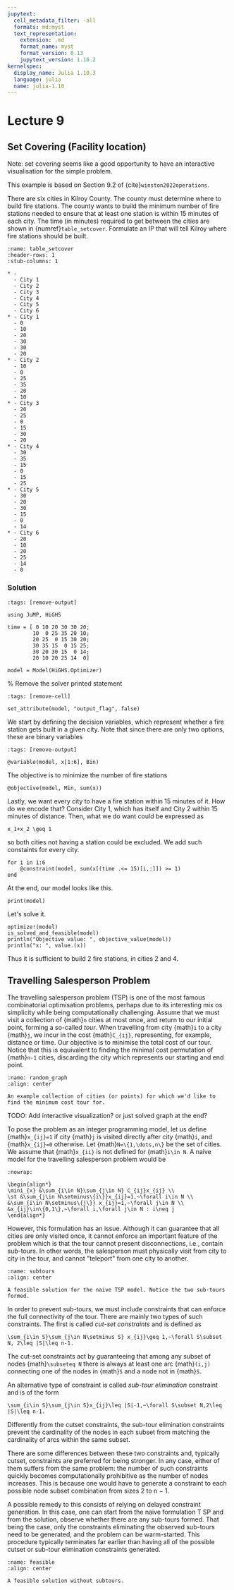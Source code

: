 ```yaml
---
jupytext:
  cell_metadata_filter: -all
  formats: md:myst
  text_representation:
    extension: .md
    format_name: myst
    format_version: 0.13
    jupytext_version: 1.16.2
kernelspec:
  display_name: Julia 1.10.3
  language: julia
  name: julia-1.10
---
```


# Lecture 9

## Set Covering (Facility location)

Note: set covering seems like a good opportunity to have an interactive visualisation for the simple problem.

This example is based on Section 9.2 of {cite}`winston2022operations`.

There are six cities in Kilroy County.
The county must determine where to build fire stations.
The county wants to build the minimum number of fire stations needed to ensure that at least one station is within 15 minutes of each city.
The time (in minutes) required to get between the cities are shown in {numref}`table_setcover`.
Formulate an IP that will tell Kilroy where fire stations should be built.

```{list-table} Distance between cities (in minutes)
:name: table_setcover
:header-rows: 1
:stub-columns: 1

* - 
  - City 1
  - City 2
  - City 3
  - City 4
  - City 5
  - City 6
* - City 1
  - 0
  - 10
  - 20
  - 30
  - 30
  - 20
* - City 2
  - 10
  - 0
  - 25
  - 35
  - 20
  - 10
* - City 3
  - 20
  - 25
  - 0
  - 15
  - 30
  - 20
* - City 4
  - 30
  - 35
  - 15
  - 0
  - 15
  - 25
* - City 5
  - 30
  - 20
  - 30
  - 15
  - 0
  - 14
* - City 6
  - 20
  - 10
  - 20
  - 25
  - 14
  - 0
```

### Solution

```{code-cell}
:tags: [remove-output]

using JuMP, HiGHS

time = [ 0 10 20 30 30 20;
        10  0 25 35 20 10;
        20 25  0 15 30 20;
        30 35 15  0 15 25;
        30 20 30 15  0 14;
        20 10 20 25 14  0]

model = Model(HiGHS.Optimizer)
```

% Remove the solver printed statement
```{code-cell}
:tags: [remove-cell]

set_attribute(model, "output_flag", false)
```

We start by defining the decision variables, which represent whether a fire station gets built in a given city.
Note that since there are only two options, these are binary variables
```{code-cell}
:tags: [remove-output]

@variable(model, x[1:6], Bin)
```

The objective is to minimize the number of fire stations
```{code-cell}
@objective(model, Min, sum(x))
```

Lastly, we want every city to have a fire station within 15 minutes of it.
How do we encode that?
Consider City 1, which has itself and City 2 within 15 minutes of distance.
Then, what we do want could be expressed as
```{math}
x_1+x_2 \geq 1
```
so both cities not having a station could be excluded.
We add such constaints for every city.
```{code-cell}
for i in 1:6
    @constraint(model, sum(x[(time .<= 15)[i,:]]) >= 1)
end
```

At the end, our model looks like this.
```{code-cell}
print(model)
```
Let's solve it.

```{code-cell}
optimize!(model)
is_solved_and_feasible(model)
println("Objective value: ", objective_value(model))
println("x: ", value.(x))
```

Thus it is sufficient to build 2 fire stations, in cities 2 and 4.

## Travelling Salesperson Problem

The travelling salesperson problem (TSP) is one of the most famous combinatorial optimisation problems, perhaps due to its interesting mix os simplicity while being computationally challenging.
Assume that we must visit a collection of {math}`n` cities at most once, and return to our initial point, forming a so-called _tour_. When travelling from city {math}`i` to a city {math}`j`, we incur in the cost {math}`C_{ij}`, representing, for example, distance or time. 
Our objective is to minimise the total cost of our tour.
Notice that this is equivalent to finding the minimal cost permutation of {math}`n-1` cities, discarding the city which represents our starting and end point.

```{figure} ../figures/random_graph.svg
:name: random_graph
:align: center

An example collection of cities (or points) for which we'd like to find the minimum cost tour for.
```

TODO: Add interactive visualization? or just solved graph at the end?

To pose the problem as an integer programming model, let us define {math}`x_{ij}=1` if city {math}`j` is visited directly after city {math}`i`, and {math}`x_{ij}=0` otherwise.
Let {math}`N=\{1,\dots,n\}` be the set of cities.
We assume that {math}`x_{ii}` is not defined for {math}`i\in N`.
A naive model for the travelling salesperson problem would be

```{math}
:nowrap:

\begin{align*}
\mini_{x} &\sum_{i\in N}\sum_{j\in N} C_{ij}x_{ij} \\
\st &\sum_{j\in N\setminus\{i\}}x_{ij}=1,~\forall i\in N \\
&\sum_{i\in N\setminus\{j\}} x_{ij}=1,~\forall j\in N \\
&x_{ij}\in\{0,1\},~\forall i,\forall j\in N : i\neq j
\end{align*}
```

However, this formulation has an issue.
Although it can guarantee that all cities are only visited once, it cannot enforce an important feature of the problem which is that the tour cannot present disconnections, i.e., contain sub-tours.
In other words, the salesperson must physically visit from city to city in the tour, and cannot "teleport" from one city to another.

```{figure} ../figures/tsp_subtours.svg
:name: subtours
:align: center

A feasible solution for the naive TSP model. Notice the two sub-tours formed.
```

In order to prevent sub-tours, we must include constraints that can enforce the full connectivity of the tour.
There are mainly two types of such constraints.
The first is called _cut-set constraints_ and is defined as
```{math}
\sum_{i\in S}\sum_{j\in N\setminus S} x_{ij}\geq 1,~\forall S\subset N, 2\leq |S|\leq n-1.
```

The cut-set constraints act by guaranteeing that among any subset of nodes {math}`\subseteq N` there is always at least one arc {math}`(i,j)` connecting one of the nodes in {math}`S` and a node not in {math}`S`.

An alternative type of constraint is called _sub-tour elimination_ constraint and is of the form
```{math}
\sum_{i\in S}\sum_{j\in S}x_{ij}\leq |S|-1,~\forall S\subset N,2\leq |S|\leq n-1.
```

Differently from the cutset constraints, the sub-tour elimination constraints prevent the cardinality of the nodes in each subset from matching the cardinality of arcs within the same subset.

There are some differences between these two constraints and, typically cutset, constraints are preferred for being stronger.
In any case, either of them suffers from the same problem: the number of such constraints quickly becomes computationally prohibitive as the number of nodes increases. 
This is because one would have to generate a constraint to each possible node subset combination from sizes 2 to n − 1.

A possible remedy to this consists of relying on delayed constraint generation. 
In this case, one can start from the naive formulation T SP and from the solution, observe whether there are any sub-tours formed.
That being the case, only the constraints eliminating the observed sub-tours need to be generated, and the problem can be warm-started.
This procedure typically terminates far earlier than having all of the possible cutset or sub-tour elimination constraints generated.

```{figure} ../figures/tsp_feasible.svg
:name: feasible
:align: center

A feasible solution without subtours.
```